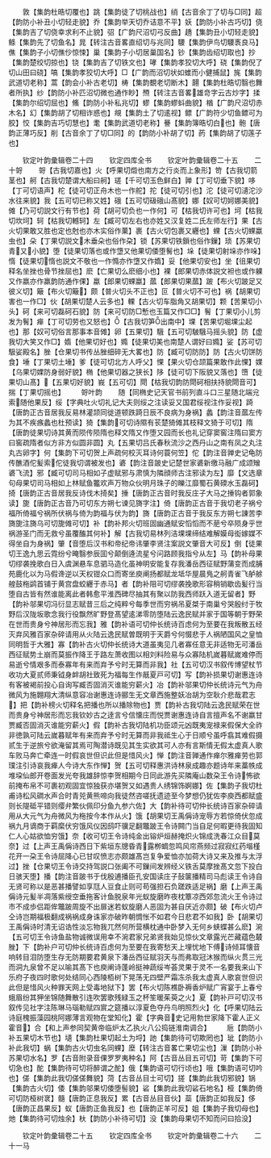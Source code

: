 <!-- { "loadSidebar": true } -->
　　敦【集韵杜晧切覆也】跳【集韵徒了切桃战也】绡【古音余丁了切与□同】超【韵防小补丑小切轻走貌】乔【集韵举天切乔诘意不平】妖【韵防小补古巧切】侥【集韵吉了切侥幸求利不止貌】弨【广韵尺沼切弓反曲】趫【集韵丑小切轻走貌】鲦【集韵先了切鱼名】晁【转注古音畧直绍切与兆同】騕【集韵伊鸟切騕褭良马】僬【集韵子小切僬仯惊悚】巢【集韵子小切居巢国名】钞【集韵齿绍切取也】抄【集韵楚绞切掠也】铙【集韵吉了切铁文也】哮【集韵孝狡切大呼】硗【集韵倪了切山田曰硗】嗃【集韵孝狡切大呼】□【广韵而沼切状如蜼而小健捕鼠】旄【集韵武道切老称】蒿【韵会小补古老切】梼【集韵覩老切断木】翿【集韵杜晧切翳也舞者所执】纱【韵防小补匹沼切微也通作眇】槱【转注古音畧雄竒字云古炒字】揉【集韵尔绍切屈也】鯈【韵防小补私兆切】蟉【集韵蟉蚪曲貌】楢【广韵尺沼切赤木名】幻【集韵胡了切相诈惑也】覜【集韵土了切逺视】鳔【广韵符少切鱼鳔可为胶】恔【集韵吉巧切慧也】耄【集韵武道切老称】謈【集韵簿晧切白也】骲【唐韵正薄巧反】削【古音余丁了切□同】的【韵防小补胡了切】菂【集韵胡了切莲子也】













　　钦定叶韵彚辑卷二十四
　　钦定四库全书
　　钦定叶韵彚辑卷二十五
　　二十哿
　　哿【古我切嘉也】火【呼果切燬也南方之行炎而上象形】笴【古我切箭茎也】舸【古我切楚谓大船曰舸】瑳【千可切玉色鲜白】亸【丁可切垂下貌】哆【丁可切语声】柁【徒可切正舟木也一作舵】拕【徒可切引也】沱【徒可切瀢沱沙水往来貌】我【五可切已称又姓】硪【五可切砐硪山髙貌】娜【奴可切妸娜美貌】傩【乃可切説文行有节也】荷【胡可切负也一作何】可【枯我切许可也】坷【枯我切坎坷】轲【枯我切轗轲】左【臧可切左右也亦姓又汉复姓二氏左师左行】果【古火切果敢又胜也定也尅也亦木实俗作菓】裹【古火切包裹又纒也】蜾【古火切蜾蠃虫也】朵【丁果切説文木垂朵也俗作朶】锁【苏果切铁鎻也俗作鏁】琐【苏果切青又小貌】堕【徒果切落也或作墯又他果切倭堕鬌也】垛【徒果切射垛亦作哚】惰【徒果切惰也説文不敬也一作憜亦作墯又作媠】妥【他果切安也】坐【徂果切释名坐挫也骨节挫屈也】麽【亡果切么麽细小也】裸【郎果切赤体説文袒也或作躶又作嬴亦作羸韵防通作倮】蠃【郎果切蜾蠃】蓏【郎果切果蓏】跛【布火切跛足又彼义切】簸【布火切簸】颇【普火切头不正也】叵【普火切不可也】祸【胡果切害也一作□】伙【胡果切楚人云多也】輠【古火切车脂角又胡果切】颗【苦果切小头】砢【来可切磊砢石貌】防【来可切防□慙也玉篇又作□□】鬌【丁果切小儿剪发为鬌】瘅【丁可切劳也又怒也】【古我切笋出南中】堁【苦果切堀堁尘起也】那【奴可切俗言那事本音傩】卵【五果切】騀【五可切駊騀马摇头貌】防【虚我切大笑又作□】媠【他果切好也】嫷【徒果切美也南楚人谓好曰嫷】娑【苏可切馺娑殿名】脞【仓果切书传丛脞细碎无大畧也】防【臧可切防防】防【古火切饼防食】埵【丁果切土埵】爹【徒可切北方人呼父】惈【果火切仓颉篇果敢作此惈】婐【乌果切婐防身弱好貌】椭【他果切器之狭长】陊【徒可切下阪貌又落也】嶞【徒果切山髙】【五果切好貌】峩【五可切】閜【枯我切韵防閜砢相扶持貌閜音可】揣【丁果切摇也】
　　哿叶韵
　　随【同椭史记天官书前列直斗口三星随北端兊索随他果反】绥【字典吐火切礼记大夫则绥之注读妥又国君绥视注作妥视】踦【唐韵正古音居我反易林灌颉同徙道顿跌踦日辰不良病为身祸】蠡【韵注音蓏左传为其不疾瘯蠡也杜预读】猗【集韵可切诗隰有苌楚猗傩其枝释文猗于可切】隋【唐韵徒果切诗其黄而陨传陨隋也释文隋又作堕又园而长也礼记穿窦窖注隋曰窦方曰窖疏隋者似方非方似圆非圆】丸【五果切吕氏春秋流沙之西丹山之南有凤之丸注丸古卵字】何【集韵下可切贺上声疏何校灭耳诗何蓑何笠】佗【韵注音亸史记龟防传醮酒佗髪索佗徒我切谓被发也】碆【韵注音跛史记楚世家碆新缴马融广成颂矰碆飞流】邪【臧可切司马相如子虚赋邪与肃慎为隣顔师古注邪读为左】靡【文选章句母果切司马相如上林赋鱼龞欢声万物众伙明月珠子的皪江靡蜀石黄碝水玉磊砢】掎【唐韵正古音居我反诗伐木掎矣】捶【唐韵正古音时我反庄子大马之捶钩者郭象读】旎【唐韵正古音乃可切东方朔七谏见旖字注】倚【唐韵正古音于我切老子祸兮福所倚福兮祸所伏祸与倚为韵福与伏为韵】旖【唐韵正古音于我反东方朔七諌苦李旖旎注旖乌可切旎傩可切】补【韵补邦火切班固幽通赋安慆慆而不萉兮卒陨身乎世祸游圣门而无救兮虽覆醢其何补】解【古我切易林列洁堁堁缔结难解嫫母衒嫁媒不得坐自为身祸】肇【音堕后汉书和帝纪帝讳肇李贤注案説文肇音大可反】倒【徒果切王逸九思云霓纷兮晻翳参辰囬兮颠倒逄流星兮问路顾我指兮从左】马【韵补母果切缪袭挽歌白日入虞渊悬车息驷马造化虽神明安能复存我潘岳西征赋野蒲变而成脯苑鹿化以为马假谗逆以天权钳众口而寄坐庾阐扬都赋龙坻华屋晨鳬之舸青雀飞舻艅艎鼓柂鹢首铺于黄宫盘蛟纒于赤马】者【韵补阻可切缪袭挽歌形容稍销歇齿髪行当堕自古皆有然谁能离此者韩愈平淮西碑尽抽其有聚以防我西师跃入道无留者】野【韵补邬果切冯衍显志赋昔三后之纯粹兮每季世而穷祸吊夏桀于南巢兮哭殷纣于牧野后汉陇坂歌念我行役飘然旷野登髙望逺涕零防堕陆云逸民赋并家于国等朝于野荣在世而贵身兮神居形而忘我】雅【韵补语可切仲长统诗百虑何为至要在我叛散五经灭弃风雅百家杂碎请用从火陆云逸民赋曽既明于天爵兮何惙悲于人祸陋国风之皇恤同明哲于大雅】寡【韵补古火切仲长统诗大道虽夷见几者寡任意无非适物无可潘岳西征赋势土崩而莫振作降王于路左萧收图以相刘料险易与众寡陆机嵗暮赋嵗难停而易逝兮情艰多而泰寡年有来而弃予兮时无算而非我】社【五可切汉书叙传博望杖节收功大夏贰师秉钺身衅胡社致死为福每生作旤夏戸可切】写【韵补损果切谢惠连诗有客被褐前投心自询写臧否固消灭谁能穷薪火】冶【韵补邬果切仲长统诗元气为舟微风为施翺翔大清纵意容冶谢惠连诗郦生无文章西施整妖冶胡为空耿介悲哉君志】把【韵补榜火切释名把播也所以播除物也】贾【韵补古我切陆云逸民赋荣在世而贵身兮神居形而忘我钦妙古之逹言兮信懐庄而悦贾谢惠连诗自言擅声名不谢嬴甘贾臧否固消灭谁能穷薪火】假【韵补古我切陆机功臣颂元凶既夷宠禄来假保大全祚非徳孰可陆云嵗暮赋年有来而弃予兮时无算而非我祗生心于日顺兮虽呼翕其难假摄贰生于逆旅兮欲淹留其焉可陶潜诗既见其生实欲其可人亦有言斯情无假太虚真人歌车败马奔亡牵连一时假哀世但识此但是惜风火】惮【韵注音亸通作瘅尔雅瘅劳也郭璞注引诗哀我瘅人今诗大东作惮】贺【五可切释惠洪诗林泉成趣亦题诗年来藁帙成堆垜仙郎开卷面发光夸我雄辞惊李贺相期今日同此游先买隣庵山数朶王令诗怖欲前掩布帛不可裹初观固宜惊独获亦堪贺又如遇贵人绣锦饰婀娜】佐【集韵子我切杜甫诗松风磵水声合时青兕黄熊啼向我徒然咨嗟抚遗迹至今梦想仍犹佐李庾西都赋盛则长隄砥平错则缨弁繁伙佩印分鱼九参六佐】大【韵补待可切仲长统诗百家杂碎请用从大元气为舟微风为柂按今本作从火】饿【胡果切王禹偁诗宠辱方若惊倚伏忽成祸九月谪商于羁縻伏穷饿风仪因鸱吓骥足翻鼈跛王令诗闗门当自足何暇更待我固知仁人心姑欲恤穷饿】奈【收可切王令诗纯金出镕炉烜赫掩炽火锦成洗春江众目莫奈】过【上声王禹偁诗西日下紫垣东牕昏青露栁蜩忽鸣风帘燕频过寂寂红药堦槿花开一朶王令诗屈降心已甘叹愤志亦颇雄髙岂复争爱恤亦加荷大诗又来及推与太浮过】挫【仓果切王令诗交持驾説口张阖不可鏁间发辨经义铁舌莫摩挫髙文忽下投白日骇天堕】播【韵注音跛书于伐殷逋播臣孔安国读庄子鼔箧播精司马彪读王令诗自无贤可称以是恶甚播譬如享尫人豆食止则可苟强担石负蹉跌适足祸】磨【上声王禹偁诗元髪半凋落紫绶空垂拖客计鱼脱泉年光蚁旋磨昨夜枕簟凉西郊忽流火王令诗过市不成歩侣距侔鼈跛周旋不出扉迷若蚁旋磨人恶固为甚自厌近亦颇】破【布火切卢仝诗岂期福极翻成祸祸成身诛家亦破昨朝惆怅不如君今日悲君不如我】卧【胡果切王禹偁诗时清无诏诰性淡忘物我兀然何所营横枕通中卧梦入无何乡蛱蝶甚么麽】涴【五可切王令诗鱼盐物诚微误用幸不涴君家兄弟贤我始见惊伙文章露光芒藏蕴色樷脞】下【韵补户可切仲长统诗百虑何为至要在我寄愁天上埋忧地下傅诗倾耳懐音响转目泪防堕生存无防期要君黄泉下潘岳西征赋羽天与而弗取冠沐猴而纵火贯三光而洞九泉曾不足以喻其髙下也庾阐诗蓬岭挺神蔬绥岑荟灵果于灵不一名要我来山下乐府子夜四时歌何处结同心西陵栢树下晃荡无四壁严霜冻杀我太虚真人歌哀世但识此但是惜风火种罪天网上受毒地狱下】罢【布火切陈樵卧褥香炉赋广宵宴于上春兮蛾眉纷其狎坐锦随舞散引连吹罢歌残緑玉之杯笙暖茱萸之火】夏【韵补戸可切汉书叙传见社字注陈琳马瑙勒赋四賔之筵播以淳夏色夺丹鸟明照烈火】化【呼果切陆云诗庭槐振藻园桃阿娜薄言观物在堂知化】霍【字典音史记用勃世家降下霍人正义霍音】合【和上声参同契黄帝临炉太乙执火八公捣链淮南调合】
　　巵【韵防小补五果切木节也】壝【集韵杜果切起土为埒】訑【集韵待可切欺罔也】玼【韵防小补此我切】蜗【集韵古火切虫名同蜾】塺【转注古音畧亡果切尘也】漅【韵防小补苏果切水名】罗【古音附录音倮罗罗夷种名】阿【古音丛目五可切】苛【集韵下可切急也】酡【集韵待可切将醉谓之酡】俄【集韵语可切行顷也】哦【集韵语可切吟也】傞【集韵此我切傞傞舞貌】菏【古音丛目士可切】搓【集韵此我切邪貌】锅【集韵古火切】倭【集韵邬果切倭堕髻貌】硰【集韵此我切硰石地名】桠【集韵倚可切防桠树衺】髓【唐韵正息我反】累【古音丛目音伙】蘂【唐韵正如我反】侈【唐韵正昌果反】蚁【唐韵正鱼我反】也【唐韵正羊可反】姐【集韵子我切母也】灺【集韵待可切烛余】杕【韵防小补待可切】没【集韵母果切不知而问曰拾没】










　　钦定叶韵彚辑卷二十五
　　钦定四库全书
　　钦定叶韵彚辑卷二十六
　　二十一马
